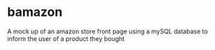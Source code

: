 # bamazon
A mock up of an amazon store front page using a mySQL database to inform the user of a product they bought
